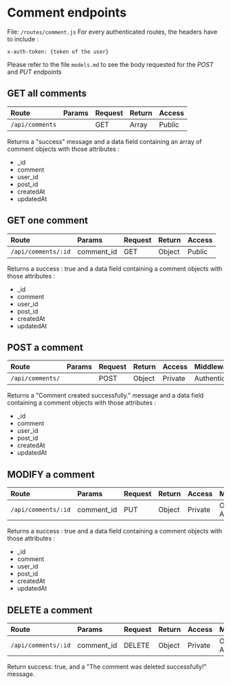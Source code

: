 # Comment endpoints
File: `/routes/comment.js`
For every authenticated routes, the headers have to include : 
```
x-auth-token: {token of the user}
```

Please refer to the file `models.md` to see the body requested for the *POST* and *PUT* endpoints

## GET all comments
|Route|Params|Request|Return|Access|
|:----|:-----|:---|:-----|:-----|
|`/api/comments`| |GET|Array|Public|

Returns a "success" message and a data field containing an array of comment objects with those attributes : 
* _id
* comment
* user_id
* post_id
* createdAt
* updatedAt


## GET one comment 

|Route|Params|Request|Return|Access|
|:----|:-----|:---|:-----|:-----|
|`/api/comments/:id`|comment_id|GET|Object|Public|

Returns a success : true and a data field containing a comment objects with those attributes :
* _id
* comment
* user_id
* post_id
* createdAt
* updatedAt

## POST a comment 
|Route|Params|Request|Return|Access|Middleware|
|:----|:-----|:-----|:---|:-----|:---|
|`/api/comments/`| |POST|Object|Private|Authenticated|


Returns a "Comment created successfully." message and a data field containing a comment objects with those attributes :
* _id
* comment
* user_id
* post_id
* createdAt
* updatedAt

## MODIFY a comment 
|Route|Params|Request|Return|Access|Middleware|
|:----|:-----|:-----|:---|:-----|:---|
|`/api/comments/:id`|comment_id|PUT|Object|Private|Owner or Admin|

Returns a success : true and a data field containing a comment objects with those attributes :
* _id
* comment
* user_id
* post_id
* createdAt
* updatedAt

## DELETE a comment
|Route|Params|Request|Return|Access|Middleware|
|:----|:-----|:-----|:---|:-----|:---|
|`/api/comments/:id`|comment_id|DELETE|Object|Private|Owner or Admin|

Return success: true, and a "The comment was deleted successfully!" message.
